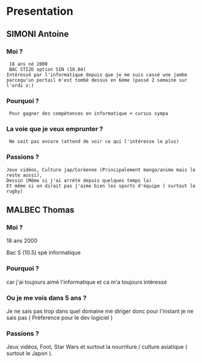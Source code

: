# Presentation
## SIMONI Antoine
### Moi ?

     18 ans né 2000
     BAC STI2D option SIN (10.04)
    Intéressé par l'informatique depuis que je me suis cassé une jambe parcequ'un portail m'est tombé dessus en 6ème (passé 2 semaine sur l'ordi x:)

### Pourquoi ? 

     Pour gagner des compétences en informatique + cursus sympa

### La voie que je veux emprunter ?

     Ne sait pas encore (attend de voir ce qui l'intéresse le plus)

### Passions ?

    Jeux vidéos, Culture jap/Coréenne (Principalement manga/anime mais le reste aussi),
    Dessin (Même si j'ai arrêté depuis quelques temps la)
    Et même si on dirait pas j'aime bien les sports d'équipe ( surtout le rugby)



## MALBEC Thomas


### Moi ?

18 ans  2000

Bac S (10.5) spé informatique

### Pourquoi ?

car j'ai toujours aimé l'informatique et ca m'a toujours intéressé

### Ou je me vois dans 5 ans ?

Je ne sais pas trop dans quel domaine me diriger donc pour l'instant je ne sais pas ( Préference pour le dev logiciel )

### Passions ?

Jeux vidéos, Foot, Star Wars et surtout la nourriture / culture asiatique ( surtout le Japon ).